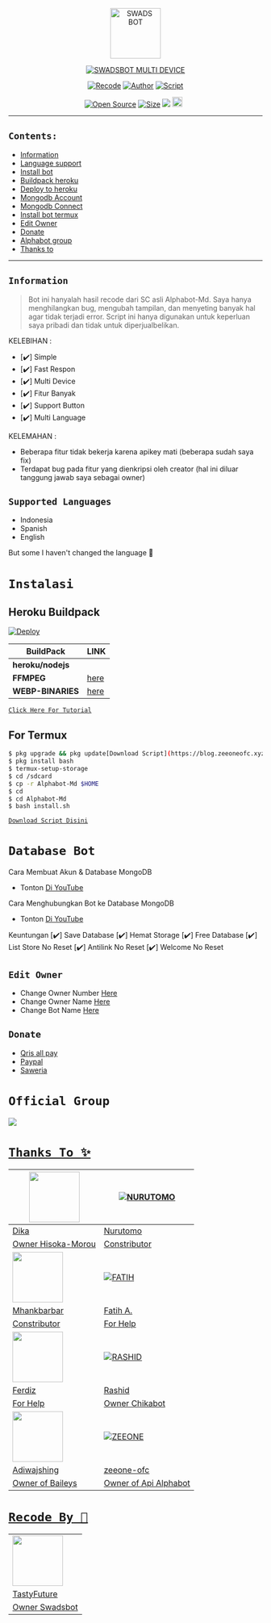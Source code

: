 <p align="center">
<img src="https://telegra.ph/file/f16384e84c0b687087904.jpg" alt="SWADS BOT" width="100"/>


</p>
<p align="center">
<a href="#"><img title="SWADSBOT MULTI DEVICE" src="https://img.shields.io/badge/SWADSBOT MULTI DEVICE-green?colorA=%23ff0000&colorB=%23017e40&style=for-the-badge"></a>
</p>
<p align="center">
<a href="https://github.com/TastyFuture"><img title="Recode" src="https://img.shields.io/badge/Recode-TastyFuture-red.svg?style=for-the-badge&logo=github"></a>
<a href="https://github.com/DikaArdnt"><img title="Author" src="https://img.shields.io/badge/Author-Dika-red.svg?style=for-the-badge&logo=github"></a>
<a href="https://github.com/zeeone-ofc/Alphabot-Md"><img title="Script" src="https://img.shields.io/badge/Script-ZeeoneOfc-red.svg?style=for-the-badge&logo=github"></a>
</p>
<p align="center">
<a href="https://github.com/TastyFuture/swadsbot-md"><img title="Open Source" src="https://badges.frapsoft.com/os/v2/open-source.svg?v=103"></a>
<a href="https://github.com/TastyFuture/swadsbot-md/"><img title="Size" src="https://img.shields.io/github/repo-size/TastyFuture/swadsbot-md?style=flat-square&color=green"></a>
<a href="https://hits.seeyoufarm.com"><img src="https://hits.seeyoufarm.com/api/count/incr/badge.svg?url=https%3A%2F%2Fgithub.com%2Fzeeone-ofc%2FAlphabot-Md&count_bg=%2379C83D&title_bg=%23555555&icon=probot.svg&icon_color=%2300FF6D&title=hits&edge_flat=false"/></a>
<a href="https://github.com/TastyFuture/swadsbot-md/graphs/commit-activity"><img height="20" src="https://img.shields.io/badge/Maintained%3F-yes-green.svg"></a>&nbsp;&nbsp;
</p>
</div>

---

## ```Contents:```
- [Information](#information)
- [Language support](#support-language)
- [Install bot](#instalasi)
- [Buildpack heroku](#heroku-buildpack)
- [Deploy to heroku](#how-to-deploy)
- [Mongodb Account](#how-to-get-mongodb-uri)
- [Mongodb Connect](#how-to-connect-to-mongodb)
- [Install bot termux](#for-termux)
- [Edit Owner](#edit-owner)
- [Donate](#donate)
- [Alphabot group](#official-group)
- [Thanks to](#thanks-to)

---

## ```Information```
> Bot ini hanyalah hasil recode dari SC asli Alphabot-Md. Saya hanya menghilangkan bug, mengubah tampilan, dan menyeting banyak hal agar tidak terjadi error.
> Script ini hanya digunakan untuk keperluan saya pribadi dan tidak untuk diperjualbelikan.

KELEBIHAN :
- [✔️] Simple         
- [✔️] Fast Respon    
- [✔️] Multi Device   
- [✔️] Fitur Banyak   
- [✔️] Support Button
- [✔️] Multi Language

KELEMAHAN :
- Beberapa fitur tidak bekerja karena apikey mati (beberapa sudah saya fix)
- Terdapat bug pada fitur yang dienkripsi oleh creator (hal ini diluar tanggung jawab saya sebagai owner)

## ```Supported Languages```

- Indonesia
- Spanish
- English

But some I haven't changed the language 🛐

# ```Instalasi```
## Heroku Buildpack
[![Deploy](https://www.herokucdn.com/deploy/button.svg)](https://heroku.com/deploy?template=https://github.com/TastyFuture/swadsbot-md)

| BuildPack | LINK |
|--------|--------|
| **heroku/nodejs** | |
| **FFMPEG** |[here](https://github.com/jonathanong/heroku-buildpack-ffmpeg-latest) |
| **WEBP-BINARIES** | [here](https://github.com/clhuang/heroku-buildpack-webp-binaries.git) |

[`Click Here For Tutorial`](https://youtu.be/RaUQUTrXK90?t=4m28s)<br>

## For Termux
```bash
$ pkg upgrade && pkg update[Download Script](https://blog.zeeoneofc.xyz/2022/02/alphabot-md.html)
$ pkg install bash
$ termux-setup-storage
$ cd /sdcard
$ cp -r Alphabot-Md $HOME
$ cd
$ cd Alphabot-Md
$ bash install.sh
```
[`Download Script Disini`](https://blog.zeeoneofc.xyz/2022/02/alphabot-md.html)

# ```Database Bot```
Cara Membuat Akun & Database MongoDB
- Tonton [Di YouTube](https://youtu.be/M8H9S3djxTg)

Cara Menghubungkan Bot ke Database MongoDB
- Tonton [Di YouTube](https://youtu.be/lBEExh-09D8)

Keuntungan
[✔️] Save Database
[✔️] Hemat Storage
[✔️] Free Database
[✔️] List Store No Reset
[✔️] Antilink No Reset
[✔️] Welcome No Reset

## ```Edit Owner```
- Change Owner Number [Here](https://github.com/TastyFuture/swadsbot-md/blob/master/settings.js)
- Change Owner Name [Here](https://github.com/TastyFuture/swadsbot-md/blob/master/settings.js)
- Change Bot Name [Here](https://github.com/TastyFuture/swadsbot-md/blob/master/settings.js)

## ```Donate```
- [Qris all pay](https://telegra.ph/file/447be9e64d95c825f692b.jpg)
- [Paypal](https://paypal.me/zeeoneofc)
- [Saweria](https://saweria.co/syakata)	

# ```Official Group```
<a href="https://instabio.cc/Alphabot"><img src="https://img.shields.io/badge/Alphabot Support-25D366?style=for-the-badge&logo=whatsapp&logoColor=white" />

# ```Thanks To ✨```
<a href="https://github.com/DikaArdnt"><img src="https://github.com/DikaArdnt.png?size=100" width="100" height="100"></a> | [![NURUTOMO](https://github.com/Nurutomo.png?size=100)](https://github.com/Nurutomo) 
---|---
[Dika](https://github.com/DikaArdnt)  | [Nurutomo](https://github.com/Nurutomo)
Owner Hisoka-Morou | Constributor |
<a href="https://github.com/MhankBarBar"><img src="https://github.com/MhankBarBar.png?size=100" width="100" height="100"></a> | [![FATIH](https://github.com/fatiharridho.png?size=100)](https://github.com/fatiharridho) 
[Mhankbarbar](https://github.com/MhankBarBar)  | [Fatih A.](https://github.com/fatiharridho)
Constributor | For Help |
<a href="https://github.com/FERDIZ-afk"><img src="https://github.com/FERDIZ-afk.png?size=100" width="100" height="100"></a> | [![RASHID](http://github.com/rashidsiregar28.png?size=100)](http://github.com/rashidsiregar28) 
[Ferdiz](https://github.com/FERDIZ-afk)  | [Rashid](https://github.com/rashidsiregar28)
For Help | Owner Chikabot |
<a href="https://github.com/adiwajshing"><img src="https://github.com/adiwajshing.png?size=100" width="100" height="100"></a> | [![ZEEONE](http://github.com/zeeone-ofc.png?size=100)](http://github.com/zeeone-ofc) 
[Adiwajshing](https://github.com/adiwajshing) | [zeeone-ofc](https://zeeone-ofc.github.io)
Owner of Baileys | Owner of Api Alphabot |

#  ```Recode By 💌```
<table>
 	<tr>
 		<td> <img src="https://github.com/TastyFuture.png?size=100" width="100" height="100"> </td>
 	</tr>
 	<tr>
 		<td> <a href="https://github.com/TastyFuture">TastyFuture</a> </td>
 	</tr>
  <tr>
    <td> Owner Swadsbot </td>
 </table>  
